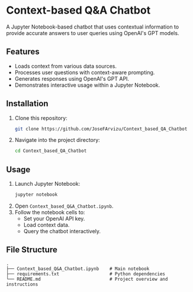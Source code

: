 # Context-based Q&A Chatbot

A Jupyter Notebook-based chatbot that uses contextual information to provide accurate answers to user queries using OpenAI's GPT models.

## Features

- Loads context from various data sources.
- Processes user questions with context-aware prompting.
- Generates responses using OpenAI's GPT API.
- Demonstrates interactive usage within a Jupyter Notebook.

## Installation

1. Clone this repository:
   ```bash
   git clone https://github.com/JoseFArvizu/Context_based_QA_Chatbot
   ```
2. Navigate into the project directory:
   ```bash
   cd Context_based_QA_Chatbot
   ```

## Usage

1. Launch Jupyter Notebook:
   ```bash
   jupyter notebook
   ```
2. Open `Context_based_Q&A_Chatbot.ipynb`.
3. Follow the notebook cells to:
   - Set your OpenAI API key.
   - Load context data.
   - Query the chatbot interactively.

## File Structure

```
.
├── Context_based_Q&A_Chatbot.ipynb    # Main notebook
├── requirements.txt                   # Python dependencies
└── README.md                          # Project overview and instructions
```

